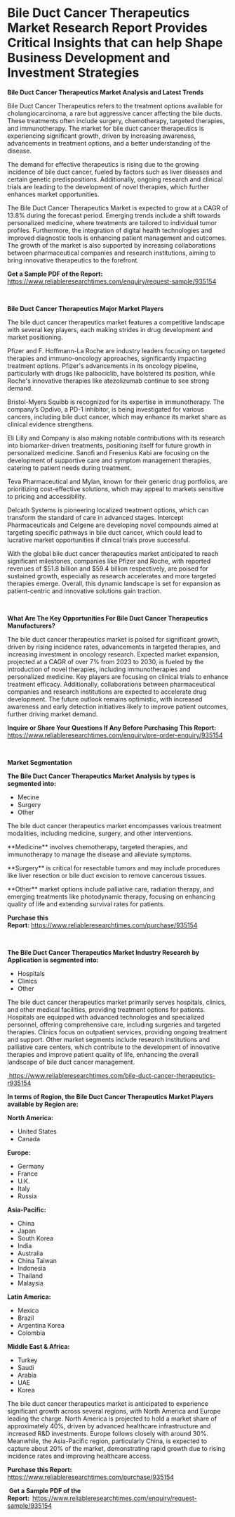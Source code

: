 <p><h1>Bile Duct Cancer Therapeutics Market Research Report Provides Critical Insights that can help Shape Business Development and Investment Strategies</h1></p><p><strong>Bile Duct Cancer Therapeutics Market Analysis and Latest Trends</strong></p>
<p><p>Bile Duct Cancer Therapeutics refers to the treatment options available for cholangiocarcinoma, a rare but aggressive cancer affecting the bile ducts. These treatments often include surgery, chemotherapy, targeted therapies, and immunotherapy. The market for bile duct cancer therapeutics is experiencing significant growth, driven by increasing awareness, advancements in treatment options, and a better understanding of the disease. </p><p>The demand for effective therapeutics is rising due to the growing incidence of bile duct cancer, fueled by factors such as liver diseases and certain genetic predispositions. Additionally, ongoing research and clinical trials are leading to the development of novel therapies, which further enhances market opportunities. </p><p>The Bile Duct Cancer Therapeutics Market is expected to grow at a CAGR of 13.8% during the forecast period. Emerging trends include a shift towards personalized medicine, where treatments are tailored to individual tumor profiles. Furthermore, the integration of digital health technologies and improved diagnostic tools is enhancing patient management and outcomes. The growth of the market is also supported by increasing collaborations between pharmaceutical companies and research institutions, aiming to bring innovative therapeutics to the forefront.</p></p>
<p><strong>Get a Sample PDF of the Report:&nbsp;</strong> <a href="https://www.reliableresearchtimes.com/enquiry/request-sample/935154?utm_campaign=2754&utm_medium=2&utm_source=Github&utm_content=ia&utm_term=18042025&utm_id=bile-duct-cancer-therapeutics">https://www.reliableresearchtimes.com/enquiry/request-sample/935154</a></p>
<p>&nbsp;</p>
<p><strong>Bile Duct Cancer Therapeutics Major Market Players</strong></p>
<p><p>The bile duct cancer therapeutics market features a competitive landscape with several key players, each making strides in drug development and market positioning. </p><p>Pfizer and F. Hoffmann-La Roche are industry leaders focusing on targeted therapies and immuno-oncology approaches, significantly impacting treatment options. Pfizer's advancements in its oncology pipeline, particularly with drugs like palbociclib, have bolstered its position, while Roche's innovative therapies like atezolizumab continue to see strong demand.</p><p>Bristol-Myers Squibb is recognized for its expertise in immunotherapy. The company’s Opdivo, a PD-1 inhibitor, is being investigated for various cancers, including bile duct cancer, which may enhance its market share as clinical evidence strengthens.</p><p>Eli Lilly and Company is also making notable contributions with its research into biomarker-driven treatments, positioning itself for future growth in personalized medicine. Sanofi and Fresenius Kabi are focusing on the development of supportive care and symptom management therapies, catering to patient needs during treatment.</p><p>Teva Pharmaceutical and Mylan, known for their generic drug portfolios, are prioritizing cost-effective solutions, which may appeal to markets sensitive to pricing and accessibility. </p><p>Delcath Systems is pioneering localized treatment options, which can transform the standard of care in advanced stages. Intercept Pharmaceuticals and Celgene are developing novel compounds aimed at targeting specific pathways in bile duct cancer, which could lead to lucrative market opportunities if clinical trials prove successful.</p><p>With the global bile duct cancer therapeutics market anticipated to reach significant milestones, companies like Pfizer and Roche, with reported revenues of $51.8 billion and $59.4 billion respectively, are poised for sustained growth, especially as research accelerates and more targeted therapies emerge. Overall, this dynamic landscape is set for expansion as patient-centric and innovative solutions gain traction.</p></p>
<p>&nbsp;</p>
<p><strong>What Are The Key Opportunities For Bile Duct Cancer Therapeutics Manufacturers?</strong></p>
<p><p>The bile duct cancer therapeutics market is poised for significant growth, driven by rising incidence rates, advancements in targeted therapies, and increasing investment in oncology research. Expected market expansion, projected at a CAGR of over 7% from 2023 to 2030, is fueled by the introduction of novel therapies, including immunotherapies and personalized medicine. Key players are focusing on clinical trials to enhance treatment efficacy. Additionally, collaborations between pharmaceutical companies and research institutions are expected to accelerate drug development. The future outlook remains optimistic, with increased awareness and early detection initiatives likely to improve patient outcomes, further driving market demand.</p></p>
<p><strong>Inquire or Share Your Questions If Any Before Purchasing This Report:</strong> <a href="https://www.reliableresearchtimes.com/enquiry/pre-order-enquiry/935154?utm_campaign=2754&utm_medium=2&utm_source=Github&utm_content=ia&utm_term=18042025&utm_id=bile-duct-cancer-therapeutics">https://www.reliableresearchtimes.com/enquiry/pre-order-enquiry/935154</a></p>
<p>&nbsp;</p>
<p><strong>Market Segmentation</strong></p>
<p><strong>The Bile Duct Cancer Therapeutics Market Analysis by types is segmented into:</strong></p>
<p><ul><li>Mecine</li><li>Surgery</li><li>Other</li></ul></p>
<p><p>The bile duct cancer therapeutics market encompasses various treatment modalities, including medicine, surgery, and other interventions. </p><p>**Medicine** involves chemotherapy, targeted therapies, and immunotherapy to manage the disease and alleviate symptoms. </p><p>**Surgery** is critical for resectable tumors and may include procedures like liver resection or bile duct excision to remove cancerous tissues. </p><p>**Other** market options include palliative care, radiation therapy, and emerging treatments like photodynamic therapy, focusing on enhancing quality of life and extending survival rates for patients.</p></p>
<p><strong>Purchase this Report:&nbsp;</strong><a href="https://www.reliableresearchtimes.com/purchase/935154?utm_campaign=2754&utm_medium=2&utm_source=Github&utm_content=ia&utm_term=18042025&utm_id=bile-duct-cancer-therapeutics">https://www.reliableresearchtimes.com/purchase/935154</a></p>
<p>&nbsp;</p>
<p><strong>The Bile Duct Cancer Therapeutics Market Industry Research by Application is segmented into:</strong></p>
<p><ul><li>Hospitals</li><li>Clinics</li><li>Other</li></ul></p>
<p><p>The bile duct cancer therapeutics market primarily serves hospitals, clinics, and other medical facilities, providing treatment options for patients. Hospitals are equipped with advanced technologies and specialized personnel, offering comprehensive care, including surgeries and targeted therapies. Clinics focus on outpatient services, providing ongoing treatment and support. Other market segments include research institutions and palliative care centers, which contribute to the development of innovative therapies and improve patient quality of life, enhancing the overall landscape of bile duct cancer management.</p></p>
<p><a href="https://www.reliableresearchtimes.com/bile-duct-cancer-therapeutics-r935154?utm_campaign=2754&utm_medium=2&utm_source=Github&utm_content=ia&utm_term=18042025&utm_id=bile-duct-cancer-therapeutics">&nbsp;https://www.reliableresearchtimes.com/bile-duct-cancer-therapeutics-r935154</a></p>
<p><strong>In terms of Region, the Bile Duct Cancer Therapeutics Market Players available by Region are:</strong></p>
<p>
    <p> <strong> North America: </strong>
        <ul>
            <li>United States</li>
            <li>Canada</li>
        </ul>
        </p> 
    <p> <strong> Europe: </strong>
        <ul>
            <li>Germany</li>
            <li>France</li>
            <li>U.K.</li>
            <li>Italy</li>
            <li>Russia</li>
        </ul>
        </p> 
    <p> <strong> Asia-Pacific: </strong>
        <ul>
            <li>China</li>
            <li>Japan</li>
            <li>South Korea</li>
            <li>India</li>
            <li>Australia</li>
            <li>China Taiwan</li>
            <li>Indonesia</li>
            <li>Thailand</li>
            <li>Malaysia</li>
        </ul>
        </p> 
    <p> <strong> Latin America: </strong>
        <ul>
            <li>Mexico</li>
            <li>Brazil</li>
            <li>Argentina Korea</li>
            <li>Colombia</li>
        </ul>
        </p> 
    <p> <strong> Middle East & Africa: </strong>
        <ul>
            <li>Turkey</li>
            <li>Saudi</li>
            <li>Arabia</li>
            <li>UAE</li>
            <li>Korea</li>
        </ul>
    </p>
    </p>
<p><p>The bile duct cancer therapeutics market is anticipated to experience significant growth across several regions, with North America and Europe leading the charge. North America is projected to hold a market share of approximately 40%, driven by advanced healthcare infrastructure and increased R&D investments. Europe follows closely with around 30%. Meanwhile, the Asia-Pacific region, particularly China, is expected to capture about 20% of the market, demonstrating rapid growth due to rising incidence rates and improving healthcare access.</p></p>
<p><strong>Purchase this Report: </strong><a href="https://www.reliableresearchtimes.com/purchase/935154?utm_campaign=2754&utm_medium=2&utm_source=Github&utm_content=ia&utm_term=18042025&utm_id=bile-duct-cancer-therapeutics">https://www.reliableresearchtimes.com/purchase/935154</a></p>
<p>&nbsp;<strong>Get a Sample PDF of the Report:&nbsp;&nbsp;</strong><a href="https://www.reliableresearchtimes.com/enquiry/request-sample/935154?utm_campaign=2754&utm_medium=2&utm_source=Github&utm_content=ia&utm_term=18042025&utm_id=bile-duct-cancer-therapeutics">https://www.reliableresearchtimes.com/enquiry/request-sample/935154</a></p>
<p><strong></strong></p>
<p><p></p><p></p><p></p></p>
